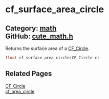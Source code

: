 [](../header.md ':include')

# cf_surface_area_circle

Category: [math](/api_reference?id=math)  
GitHub: [cute_math.h](https://github.com/RandyGaul/cute_framework/blob/master/include/cute_math.h)  
---

Returns the surface area of a [CF_Circle](/math/cf_circle.md).

```cpp
float cf_surface_area_circle(CF_Circle c)
```

## Related Pages

[CF_Circle](/math/cf_circle.md)  
[cf_area_circle](/math/cf_area_circle.md)  

